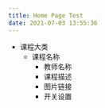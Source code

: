 ```yaml
---
title: Home Page Test
date: 2021-07-03 13:55:36
---
```


* 课程大类
  * 课程名称
    * 教师名称
    * 课程描述
    * 图片链接
    * 开关设置